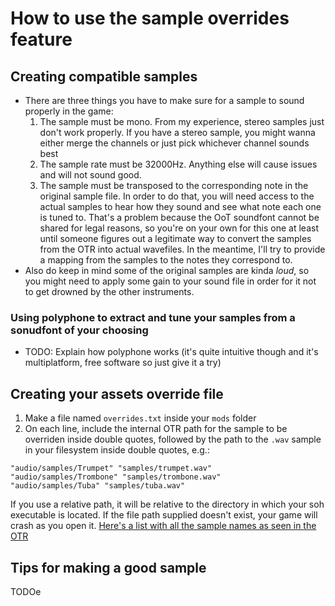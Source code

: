 # How to use the sample overrides feature

## Creating compatible samples
- There are three things you have to make sure for a sample to sound properly in the game:
  1. The sample must be mono. From my experience, stereo samples just don't work properly. If you have a stereo sample, you might wanna either merge the channels or just pick whichever channel sounds best
  2. The sample rate must be 32000Hz. Anything else will cause issues and will not sound good.
  3. The sample must be transposed to the corresponding note in the original sample file. In order to do that, you will need access to the actual samples to hear how they sound and see what note each one is tuned to. That's a problem because the OoT soundfont cannot be shared for legal reasons, so you're on your own for this one at least until someone figures out a legitimate way to convert the samples from the OTR into actual wavefiles. In the meantime, I'll try to provide a mapping from the samples to the notes they correspond to.
- Also do keep in mind some of the original samples are kinda *loud*, so you might need to apply some gain to your sound file in order for it not to get drowned by the other instruments.

### Using polyphone to extract and tune your samples from a sonudfont of your choosing
- TODO: Explain how polyphone works (it's quite intuitive though and it's multiplatform, free software so just give it a try)

## Creating your assets override file
1. Make a file named `overrides.txt` inside your `mods` folder
2. On each line, include the internal OTR path for the sample to be overriden inside double quotes, followed by the path to the `.wav` sample in your filesystem inside double quotes, e.g.:
```
"audio/samples/Trumpet" "samples/trumpet.wav"
"audio/samples/Trombone" "samples/trombone.wav"
"audio/samples/Tuba" "samples/tuba.wav"
```
If you use a relative path, it will be relative to the directory in which your soh executable is located. If the file path supplied doesn't exist, your game will crash as you open it.
[Here's a list with all the sample names as seen in the OTR](https://gist.github.com/RaelCappra/77f4651343c61b1d6f6b662e6a87e434)

## Tips for making a good sample
TODOe
